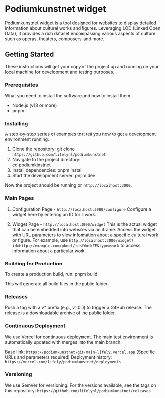 # Podiumkunstnet widget

Podiumkunstnet widget is a tool designed for websites to display detailed information about cultural works and figures. Leveraging LOD (Linked Open Data), it provides a rich dataset encompassing various aspects of culture such as operas, theaters, composers, and more.

## Getting Started

These instructions will get your copy of the project up and running on your local machine for development and testing purposes.

### Prerequisites

What you need to install the software and how to install them.

- Node.js (v18 or more)
- pnpm

### Installing

A step-by-step series of examples that tell you how to get a development environment running.

1. Clone the repository:
   git clone `https://github.com/lifelynl/podiumkunstnet`
2. Navigate to the project directory:  
   cd podiumkinstnet
3. Install dependencies:
   pnpm install
4. Start the development server:
   pnpm dev

Now the project should be running on `http://localhost:3000`.

### Main Pages

1. Configuration Page - `http://localhost:3000/configure`
   Configure a widget here by entering an ID for a work.

2. Widget Page - `http://localhost:3000/widget`
   This is the actual widget that can be embedded into websites via an iframe. Access the widget with URL parameters to view information about a specific cultural work or figure. For example, use `http://localhost:3000/widget?id=http://example.com/pknet/testWorkZF&type=work` to access information about a particular work.

### Building for Production

To create a production build, run:
pnpm build

This will generate all build files in the public folder.

### Releases

Push a tag with a v\* prefix (e.g., v1.0.0) to trigger a GitHub release. The release is a downloadable archive of the public folder.

### Continuous Deployment

We use Vercel for continuous deployment. The main test environment is automatically updated with merges into the main branch.

Base link: `https://podiumkunstnet-git-main-lifely.vercel.app` (Specific URLs and parameters required)
Deployment history: `https://vercel.com/lifely/podiumkunstnet/deployments`

### Versioning

We use SemVer for versioning. For the versions available, see the tags on this repository:
`https://github.com/lifelynl/podiumkunstnet/releases`
